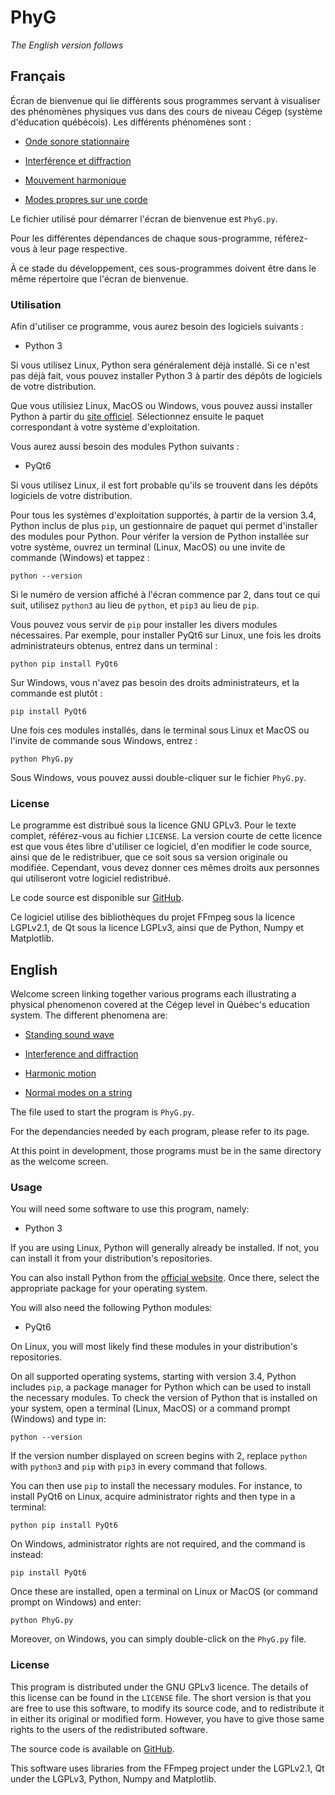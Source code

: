 # PhyG

_The English version follows_

## Français

Écran de bienvenue qui lie différents sous programmes servant à visualiser des phénomènes physiques vus dans des cours de niveau Cégep (système d'éducation québécois).  Les différents phénomènes sont :

* [Onde sonore stationnaire](https://github.com/Pattedetable/phyg-standing-sound-waves)

* [Interférence et diffraction](https://github.com/Pattedetable/phyg-interference-diffraction)

* [Mouvement harmonique](https://github.com/Pattedetable/phyg-harmonic-motion)

* [Modes propres sur une corde](https://github.com/Pattedetable/phyg-normal-modes)

Le fichier utilisé pour démarrer l'écran de bienvenue est ```PhyG.py```.

Pour les différentes dépendances de chaque sous-programme, référez-vous à leur page respective.

À ce stade du développement, ces sous-programmes doivent être dans le même répertoire que l'écran de bienvenue.


### Utilisation

Afin d'utiliser ce programme, vous aurez besoin des logiciels suivants :

  * Python 3

Si vous utilisez Linux, Python sera généralement déjà installé.  Si ce n'est pas déjà fait, vous pouvez installer Python 3 à partir des dépôts de logiciels de votre distribution.

Que vous utilisiez Linux, MacOS ou Windows, vous pouvez aussi installer Python à partir du [site officiel](https://www.python.org/).  Sélectionnez ensuite le paquet correspondant à votre système d'exploitation.

Vous aurez aussi besoin des modules Python suivants :

  * PyQt6

Si vous utilisez Linux, il est fort probable qu'ils se trouvent dans les dépôts logiciels de votre distribution.

Pour tous les systèmes d'exploitation supportés, à partir de la version 3.4, Python inclus de plus `pip`, un gestionnaire de paquet qui permet d'installer des modules pour Python.  Pour vérifer la version de Python installée sur votre système, ouvrez un terminal (Linux, MacOS) ou une invite de commande (Windows) et tappez :

```python --version```

Si le numéro de version affiché à l'écran commence par 2, dans tout ce qui suit, utilisez `python3` au lieu de `python`, et `pip3` au lieu de `pip`.

Vous pouvez vous servir de `pip` pour installer les divers modules nécessaires.  Par exemple, pour installer PyQt6 sur Linux, une fois les droits administrateurs obtenus, entrez dans un terminal :

```python pip install PyQt6```

Sur Windows, vous n'avez pas besoin des droits administrateurs, et la commande est plutôt :

```pip install PyQt6```

Une fois ces modules installés, dans le terminal sous Linux et MacOS ou l'invite de commande sous Windows, entrez :

```python PhyG.py```

Sous Windows, vous pouvez aussi double-cliquer sur le fichier ```PhyG.py```.


### License

Le programme est distribué sous la licence GNU GPLv3.  Pour le texte complet, référez-vous au fichier `LICENSE`.
La version courte de cette licence est que vous êtes libre d'utiliser ce logiciel, d'en modifier le code source, ainsi que de le redistribuer, que ce soit sous sa version originale ou modifiée.  Cependant, vous devez donner ces mêmes droits aux personnes qui utiliseront votre logiciel redistribué.

Le code source est disponible sur [GitHub](https://github.com/Pattedetable/phyg).

Ce logiciel utilise des bibliothèques du projet FFmpeg sous la licence LGPLv2.1, de Qt sous la licence LGPLv3, ainsi que de Python, Numpy et Matplotlib.


## English

Welcome screen linking together various programs each illustrating a physical phenomenon covered at the Cégep level in Québec's education system.  The different phenomena are:

* [Standing sound wave](https://github.com/Pattedetable/phyg-standing-sound-waves)

* [Interference and diffraction](https://github.com/Pattedetable/phyg-interference-diffraction)

* [Harmonic motion](https://github.com/Pattedetable/phyg-harmonic-motion)

* [Normal modes on a string](https://github.com/Pattedetable/phyg-normal-modes)

The file used to start the program is ```PhyG.py```.

For the dependancies needed by each program, please refer to its page.

At this point in development, those programs must be in the same directory as the welcome screen.


### Usage

You will need some software to use this program, namely:

  * Python 3

If you are using Linux, Python will generally already be installed.  If not, you can install it from your distribution's repositories.

You can also install Python from the [official website](https://www.python.org/).  Once there, select the appropriate package for your operating system.

You will also need the following Python modules:

  * PyQt6

On Linux, you will most likely find these modules in your distribution's repositories.

On all supported operating systems, starting with version 3.4, Python includes `pip`, a package manager for Python which can be used to install the necessary modules.  To check the version of Python that is installed on your system, open a terminal (Linux, MacOS) or a command prompt (Windows) and type in:

```python --version```

If the version number displayed on screen begins with 2, replace `python` with `python3` and `pip` with `pip3` in every command that follows.

You can then use `pip` to install the necessary modules.  For instance, to install PyQt6 on Linux, acquire administrator rights and then type in a terminal:

```python pip install PyQt6```

On Windows, administrator rights are not required, and the command is instead:

```pip install PyQt6```

Once these are installed, open a terminal on Linux or MacOS (or command prompt on Windows) and enter:

```python PhyG.py```

Moreover, on Windows, you can simply double-click on the ```PhyG.py``` file.


### License

This program is distributed under the GNU GPLv3 licence.  The details of this license can be found in the `LICENSE` file.
The short version is that you are free to use this software, to modify its source code, and to redistribute it in either its original or modified form.  However, you have to give those same rights to the users of the redistributed software.

The source code is available on [GitHub](https://github.com/Pattedetable/phyg).

This software uses libraries from the FFmpeg project under the LGPLv2.1, Qt under the LGPLv3, Python, Numpy and Matplotlib.
